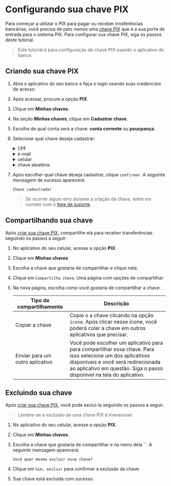 # Configurando sua chave PIX

Para começar a utilizar o PIX para pagar ou receber trnsferências bancárias, você precisa de pelo menos uma [chave PIX]() que é a sua porta de entrada para o sistema PIX.
Para configurar sua chave PIX, siga os passos deste tutorial.

> Este tutorial é para configuração de chave PIX usando o aplicativo do banco.

## Criando sua chave PIX

1. Abra o aplicativo do seu banco e faça o login usando suas credenciais de acesso.
2. Após acessar, procure a opção **PIX**.
3. Clique em **Minhas chaves**.
4. Na seção **Minhas chaves**, clique em  **Cadastrar chave**.
5. Escolha de qual conta será a chave: **conta corrente** ou **poucpança**.
6. Selecione qual chave deseja cadastrar:

    <details>
    <summary>CPF</summary>
    <p>Use seu número de CPF como identificador único no sistema PIX para receber pagamentos na sua conta báncária.</p>
    </details>

    <details>
    <summary>e-mail</summary>
    <p>Use seu e-mail como identificador único no sistema PIX para receber pagamentos na sua conta báncária.</p>
    </details>

    <details>
    <summary>celular</summary>
    <p> Use seu número de celular como identificador único no sistema PIX para receber pagamentos na sua conta báncária.</p>
    </details>

    <details>
    <summary>chave aleatória</summary>
    <p> Gere uma chave aleatória para mais privacidade. Essa chave será um identificador único no sistema PIX para receber pagamentos na sua conta báncária.</p>
    </details>

7. Após escolher qual chave deseja cadastrar, clique `confirmar`. A seguinte mensagem de sucesso aparecerá:

    ```bs
    Chave cadastrada!
    ```

   > Se ocorrer algum erro durante a criação da chave, entre em contato com o [time de suporte](/add-link).

## Compartilhando sua chave

Após [criar sua chave PIX](/), compartilhe ela para receber transferências seguindo os passos a seguir:

1. No aplicativo do seu celular, acesse a opção **PIX**.
2. Clique em **Minhas chaves**.
3. Escolha a chave que gostaria de compartilhar e clique nela.
4. Clique em `Compartilha chave`. Uma página com opções de compartilhar 
5. Na nova página, escolha como você gostaria de compartilhar a chave:

    | Tipo de compartilhamento | Descrição |
    | ------------- | --------- |
    | Copiar a chave  |  Copie o a chave clicando na opção `ícone`. Após clicar nesse ícone, você poderá colar a chave em outros aplicativos que precisar.           |
    | Enviar para um outro aplicativo           | Você pode escolher um aplicativo para para compartilhar essa chave. Para isso selecione um dos aplicativos disponíveis e você será redirecionada ao aplicativo em questão. Siga o passo disponível na tela do aplicativo.             |

## Excluindo sua chave

Após [criar sua chave PIX](/), você pode excluí-la seguindo os passos a seguir.

> Lembre-se a exclusão de uma chave PIX é irreversível.

1. No aplicativo do seu celular, acesse a opção **PIX**.
2. Clique em **Minhas chaves**.
3. Escolha a chave que gostaria de compartilhar e na menu dela ``. A seguinte mensagem aparecerá:

   ```bs
   Você quer mesmo excluir essa chave?
   ```

4. Clique em `Sim, excluir` para confirmar a exclusão da chave.
5. Sua chave está excluída com sucesso.
